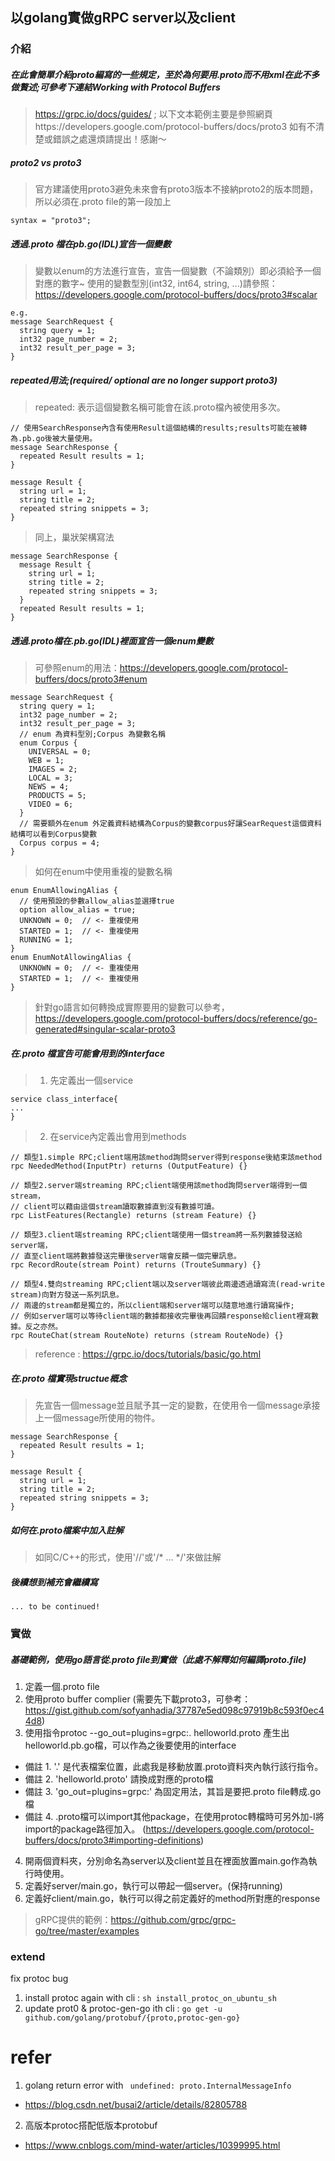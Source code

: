 ## 以golang實做gRPC server以及client

### 介紹
##### 在此會簡單介紹proto編寫的一些規定，至於為何要用.proto而不用xml在此不多做贅述;可參考下連結Working with Protocol Buffers
> https://grpc.io/docs/guides/ ; 以下文本範例主要是參照網頁https://developers.google.com/protocol-buffers/docs/proto3
如有不清楚或錯誤之處還煩請提出！感謝～

##### proto2 vs proto3
> 官方建議使用proto3避免未來會有proto3版本不接納proto2的版本問題，所以必須在.proto file的第一段加上
```
syntax = "proto3";
```

##### 透過.proto 檔在pb.go(IDL)宣告一個變數
> 變數以enum的方法進行宣告，宣告一個變數（不論類別）即必須給予一個對應的數字~
> 使用的變數型別(int32, int64, string, ...)請參照：https://developers.google.com/protocol-buffers/docs/proto3#scalar
```
e.g.
message SearchRequest {
  string query = 1;
  int32 page_number = 2;
  int32 result_per_page = 3;
}
```

##### repeated用法;(required/ optional are no longer support proto3) 
> repeated: 表示這個變數名稱可能會在該.proto檔內被使用多次。
```
// 使用SearchResponse內含有使用Result這個結構的results;results可能在被轉為.pb.go後被大量使用。
message SearchResponse {
  repeated Result results = 1;
}

message Result {
  string url = 1;
  string title = 2;
  repeated string snippets = 3;
}
```
> 同上，巢狀架構寫法
```
message SearchResponse {
  message Result {
    string url = 1;
    string title = 2;
    repeated string snippets = 3;
  }
  repeated Result results = 1;
}
```
##### 透過.proto檔在.pb.go(IDL)裡面宣告一個enum變數
> 可參照enum的用法：https://developers.google.com/protocol-buffers/docs/proto3#enum
```
message SearchRequest {
  string query = 1;
  int32 page_number = 2;
  int32 result_per_page = 3;
  // enum 為資料型別;Corpus 為變數名稱
  enum Corpus {
    UNIVERSAL = 0;
    WEB = 1;
    IMAGES = 2;
    LOCAL = 3;
    NEWS = 4;
    PRODUCTS = 5;
    VIDEO = 6;
  }
  // 需要額外在enum 外定義資料結構為Corpus的變數corpus好讓SearRequest這個資料結構可以看到Corpus變數
  Corpus corpus = 4;
}
```
> 如何在enum中使用重複的變數名稱
```
enum EnumAllowingAlias {
  // 使用預設的參數allow_alias並選擇true 
  option allow_alias = true;
  UNKNOWN = 0;  // <- 重複使用
  STARTED = 1;  // <- 重複使用
  RUNNING = 1;
}
enum EnumNotAllowingAlias {
  UNKNOWN = 0;  // <- 重複使用
  STARTED = 1;  // <- 重複使用
}
```
> 針對go語言如何轉換成實際要用的變數可以參考，https://developers.google.com/protocol-buffers/docs/reference/go-generated#singular-scalar-proto3

##### 在.proto 檔宣告可能會用到的interface
> 1. 先定義出一個service
```
service class_interface{
...
}
```
> 2. 在service內定義出會用到methods
```
// 類型1.simple RPC;client端用該method詢問server得到response後結束該method
rpc NeededMethod(InputPtr) returns (OutputFeature) {}

// 類型2.server端streaming RPC;client端使用該method詢問server端得到一個stream，
// client可以藉由這個stream讀取數據直到沒有數據可讀。
rpc ListFeatures(Rectangle) returns (stream Feature) {}

// 類型3.client端streaming RPC;client端使用一個stream將一系列數據發送給server端，
// 直至client端將數據發送完畢後server端會反饋一個完畢訊息。
rpc RecordRoute(stream Point) returns (TrouteSummary) {}

// 類型4.雙向streaming RPC;client端以及server端彼此兩邊透過讀寫流(read-write stream)向對方發送一系列訊息。
// 兩邊的stream都是獨立的，所以client端和server端可以隨意地進行讀寫操作;
// 例如server端可以等待client端的數據都接收完畢後再回饋response給client裡寫數據。反之亦然。
rpc RouteChat(stream RouteNote) returns (stream RouteNode) {}
```
> reference : https://grpc.io/docs/tutorials/basic/go.html

##### 在.proto 檔實現structue概念
> 先宣告一個message並且賦予其一定的變數，在使用令一個message承接上一個message所使用的物件。
```
message SearchResponse {
  repeated Result results = 1;
}

message Result {
  string url = 1;
  string title = 2;
  repeated string snippets = 3;
}
```

##### 如何在.proto檔案中加入註解
> 如同C/C++的形式，使用'//'或'/* ... */'來做註解


##### 後續想到補充會繼續寫
```
... to be continued!
```

### 實做
##### 基礎範例，使用go語言從.proto file到實做（此處不解釋如何編譯proto.file)
1. 定義一個.proto file
2. 使用proto buffer complier (需要先下載proto3，可參考：https://gist.github.com/sofyanhadia/37787e5ed098c97919b8c593f0ec44d8)
3. 使用指令protoc --go_out=plugins=grpc:. helloworld.proto 產生出helloworld.pb.go檔，可以作為之後要使用的interface
- 備註 1. '.' 是代表檔案位置，此處我是移動放置.proto資料夾內執行該行指令。 
- 備註 2. 'helloworld.proto' 請換成對應的proto檔
- 備註 3. 'go_out=plugins=grpc:' 為固定用法，其旨是要把.proto file轉成.go檔
- 備註 4. .proto檔可以import其他package，在使用protoc轉檔時可另外加-I將import的package路徑加入。
(https://developers.google.com/protocol-buffers/docs/proto3#importing-definitions)
4. 開兩個資料夾，分別命名為server以及client並且在裡面放置main.go作為執行時使用。
5. 定義好server/main.go，執行可以帶起一個server。(保持running)
6. 定義好client/main.go，執行可以得之前定義好的method所對應的response
> gRPC提供的範例：https://github.com/grpc/grpc-go/tree/master/examples

### extend
fix protoc bug
1. install protoc again with cli : `sh install_protoc_on_ubuntu_sh`
2. update prot0 & protoc-gen-go ith cli : `go get -u github.com/golang/protobuf/{proto,protoc-gen-go}` 

# refer
1. golang return error with ` undefined: proto.InternalMessageInfo`
- https://blog.csdn.net/busai2/article/details/82805788

2. 高版本protoc搭配低版本protobuf
- https://www.cnblogs.com/mind-water/articles/10399995.html
